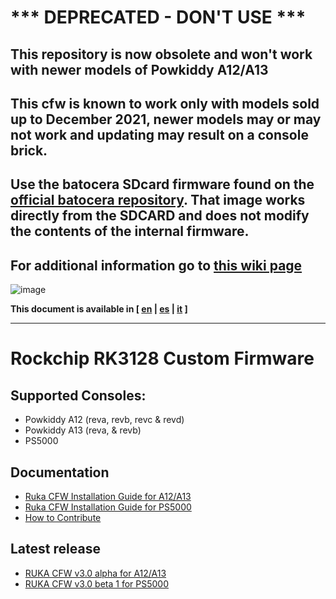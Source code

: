 # *** DEPRECATED - DON'T USE ***

## This repository is now obsolete and won't work with newer models of Powkiddy A12/A13
## This cfw is known to work only with models sold up to December 2021, newer models may or may not work and updating may result on a console brick.
## Use the batocera SDcard firmware found on the [official batocera repository](https://batocera.org/downloads). That image works directly from the SDCARD and does not modify the contents of the internal firmware.
## For additional information go to [this wiki page](https://rk3128-cfw.github.io)

![image](https://user-images.githubusercontent.com/67930710/117461690-22bc2e80-af4e-11eb-8ac5-240f600ebe39.png)

**This document is available in [ [en](README.md) | [es](doc/readme_es.md) | [it](doc/readme_it.md) ]**

---

# Rockchip RK3128 Custom Firmware

## Supported Consoles:

* Powkiddy A12 (reva, revb, revc & revd)
* Powkiddy A13 (reva, & revb)
* PS5000 

## Documentation

* [Ruka CFW Installation Guide for A12/A13](doc/install.md)
* [Ruka CFW Installation Guide for PS5000](doc/install_ps5000.md)
* [How to Contribute](CONTRIBUTING.md)

## Latest release

* [RUKA CFW v3.0 alpha for A12/A13](https://github.com/Ruka-CFW/rk3128-cfw/releases/tag/v3.0_alpha_1)
* [RUKA CFW v3.0 beta 1 for PS5000](https://github.com/Ruka-CFW/rk3128-cfw/releases/tag/v3.0_beta_1)

